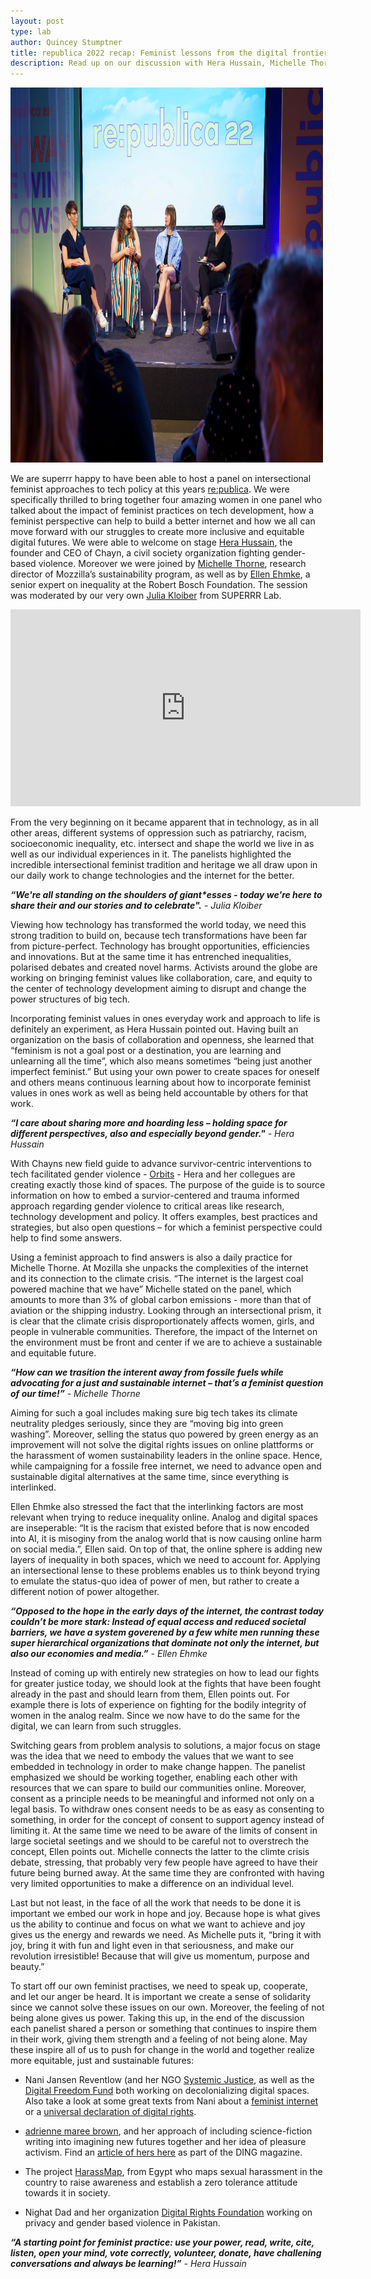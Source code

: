 ```yaml
---
layout: post
type: lab
author: Quincey Stumptner
title: republica 2022 recap: Feminist lessons from the digital frontier
description: Read up on our discussion with Hera Hussain, Michelle Thorne and Ellen Ehmke.
---
```


<img src="/assets/img/blog/republica 2022 Panel_feminist frontier.jpg" alt="The photo shows the four panelists, Ellen Ehmke, Hera Hussain, Michelle Thorne and Julia Kloiber sitting on stage with a large sign behind them depicting the logo of republica." width="500" height="600">

<p>
We are superrr happy to have been able to host a panel on intersectional feminist approaches to tech policy at this years <a href="https://re-publica.com/de/session/sorry-late-reply-feminist-lessons-digital-frontier/">re:publica</a>. We were specifically thrilled to bring together four amazing women in one panel who talked about the impact of feminist practices on tech development, how a feminist perspective can help to build a better internet and how we all can move forward with our struggles to create more inclusive and equitable digital futures. We were able to welcome on stage <a href="https://re-publica.com/de/user/13512">Hera Hussain</a>, the founder and CEO of Chayn, a civil society organization fighting gender-based violence. Moreover we were joined by <a href="https://michellethorne.cc/about/">Michelle Thorne</a>, research director of Mozzilla’s sustainability program, as well as by <a href="https://re-publica.com/de/user/12575/">Ellen Ehmke</a>, a senior expert on inequality at the Robert Bosch Foundation. The session was moderated by our very own <a href="https://juliakloiber.com/">Julia Kloiber</a> from SUPERRR Lab.
</p>

</p>
<iframe width="560" height="315" src="https://www.youtube-nocookie.com/embed/v45W_m7SOPM" title="YouTube video player" frameborder="0" allow="accelerometer; autoplay; clipboard-write; encrypted-media; gyroscope; picture-in-picture" allowfullscreen></iframe>
<br>
</p>

<p>
From the very beginning on it became apparent that in technology, as in all other areas, different systems of oppression such as patriarchy, racism, socioeconomic inequality, etc. intersect and shape the world we live in as well as our individual experiences in it. The panelists highlighted the incredible intersectional feminist tradition and heritage we all draw upon in our daily work to change technologies and the internet for the better. 
</p>

<p>
<i><b>“We're all standing on the shoulders of giant*esses - today we're here to share their and our stories and to celebrate".</b> - Julia Kloiber</i>
</p>
<p>
Viewing how technology has transformed the world today, we need this strong tradition to build on, because tech transformations have been far from picture-perfect. Technology has brought opportunities, efficiencies and innovations. But at the same time it has entrenched inequalities, polarised debates and created novel harms. Activists around the globe are working on bringing feminist values like collaboration, care, and equity to the center of technology development aiming to disrupt and change the power structures of big tech.
</p>

<p>
Incorporating feminist values in ones everyday work and approach to life is definitely an experiment, as Hera Hussain pointed out. Having built an organization on the basis of collaboration and openness, she learned that “feminism is not a goal post or a destination, you are learning and unlearning all the time”, which also means sometimes “being just another imperfect feminist.” But using your own power to create spaces for oneself and others means continuous learning about how to incorporate feminist values in ones work as well as being held accountable by others for that work.
</p>
<p>
<i><b>“I care about sharing more and hoarding less – holding space for different perspectives, also and especially beyond gender."</b> - Hera Hussain</i>
</p>


<p>
With Chayns new field guide to advance survivor-centric interventions to tech facilitated gender violence - <a href="https://chayn.notion.site/chayn/Orbits-a-global-field-guide-to-advance-intersectional-survivor-centred-and-trauma-informed-interv-8d8dc6a1436543b8b25af63ddafaa409/">Orbits</a> - Hera and her collegues are creating exactly those kind of spaces. The purpose of the guide is to source information on how to embed a survior-centered and trauma informed approach regarding gender violence to critical areas like research, technology development and policy. It offers examples, best practices and strategies, but also open questions – for which a feminist perspective could help to find some answers.
</p>
<p>
Using a feminist approach to find answers is also a daily practice for Michelle Thorne. At Mozilla she unpacks the complexities of the internet and its connection to the climate crisis. “The internet is the largest coal powered machine that we have” Michelle stated on the panel, which amounts to more than 3% of global carbon emissions - more than that of aviation or the shipping industry. Looking through an intersectional prism, it is clear that the climate crisis disproportionately affects women, girls, and people in vulnerable communities. Therefore, the impact of the Internet on the environment must be front and center if we are to achieve a sustainable and equitable future.
</p>

<p>
<i><b>“How can we trasition the interent away from fossile fuels while advocating for a just and sustainable internet – that’s a feminist question of our time!”</b> - Michelle Thorne</i>
</p>
<p>
Aiming for such a goal includes making sure big tech takes its climate neutrality pledges seriously, since they are “moving big into green washing”. Moreover, selling the status quo powered by green energy as an improvement will not solve the digital rights issues on online plattforms or the harassment of women sustainability leaders in the online space. Hence, while campaigning for a fossile free internet, we need to advance open and sustainable digital alternatives at the same time, since everything is interlinked.
</p>

<p>
Ellen Ehmke also stressed the fact that the interlinking factors are most relevant when trying to reduce inequality online. Analog and digital spaces are inseperable: “It is the racism that existed before that is now encoded into AI, it is misoginy from the analog world that is now causing online harm on social media.”, Ellen said. On top of that, the online sphere is adding new layers of inequality in both spaces, which we need to account for. Applying an intersectional lense to these problems enables us to think beyond trying to emulate the status-quo idea of power of men, but rather to create a different notion of power altogether.
</p>
<p>
<i><b>“Opposed to the hope in the early days of the internet, the contrast today couldn’t be more stark: Instead of equal access and reduced societal barriers, we have a system goverened by a few white men running these super hierarchical organizations that dominate not only the internet, but also our economies and media.”</b> - Ellen Ehmke</i>
<p>

<p>
Instead of coming up with entirely new strategies on how to lead our fights for greater justice today, we should look at the fights that have been fought already in the past and should learn from them, Ellen points out. For example there is lots of experience on fighting for the bodily integrity of women in the analog realm. Since we now have to do the same for the digital, we can learn from such struggles.
</p>

<p>
Switching gears from problem analysis to solutions, a major focus on stage was the idea that we need to embody the values that we want to see embedded in technology in order to make change happen. The panelist emphasized we should be working together, enabling each other with resources that we can spare to build our communities online. Moreover, consent as a principle needs to be meaningful and informed not only on a legal basis. To withdraw ones consent needs to be as easy as consenting to something, in order for the concept of consent to support agency instead of limiting it. At the same time we need to be aware of the limits of consent in large societal seetings and we should to be careful not to overstrech the concept, Ellen points out. Michelle connects the latter to the climte crisis debate, stressing, that probably very few people have agreed to have their future being burned away. At the same time they are confronted with having very limited opportunities to make a difference on an individual level.
</p>

<p>
Last but not least, in the face of all the work that needs to be done it is important we embed our work in hope and joy. Because hope is what gives us the ability to continue and focus on what we want to achieve and joy gives us the energy and rewards we need. As Michelle puts it, “bring it with joy, bring it with fun and light even in that seriousness, and make our revolution irresistible! Because that will give us momentum, purpose and beauty.”
</p>

<p>
To start off our own feminist practises, we need to speak up, cooperate, and let our anger be heard. It is important we create a sense of solidarity since we cannot solve these issues on our own. Moreover, the feeling of not being alone gives us power. Taking this up, in the end of the discussion each panelist shared a person or something that continues to inspire them in their work, giving them strength and a feeling of not being alone. May these inspire all of us to push for change in the world and together realize more equitable, just and sustainable futures:
</p>

<p>
<ul><li>Nani Jansen Reventlow (and her NGO <a href="https://systemicjustice.ngo/">Systemic Justice</a>, as well as the <a href="https://digitalfreedomfund.org/">Digital Freedom Fund</a> both working on decolonializing digital spaces. Also take a look at some great texts from Nani about a <a href="https://nanijansenreventlow.medium.com/what-does-building-an-intersectional-feminist-internet-look-like-5b9323718264/">feminist internet</a> or a <a href="https://dingdingding.org/issue-2/imagining-a-universal-declaration-of-digital-rights/">universal declaration of digital rights</a>. </li>

<li><p><a href="https://adriennemareebrown.net/">adrienne maree brown</a>, and her approach of including science-fiction writing into imagining new futures together and her idea of pleasure activism. Find an <a href="https://dingdingding.org/issue-2/dream-beyond-the-wounds/">article of hers here</a> as part of the DING magazine.</p></li>

<li><p>The project <a href="https://harassmap.org/en/">HarassMap</a>, from Egypt who maps sexual harassment in the country to raise awareness and establish a zero tolerance attitude towards it in society.</p></li>

<li><p>Nighat Dad and her organization <a href="https://digitalrightsfoundation.pk/">Digital Rights Foundation</a> working on privacy and gender based violence in Pakistan.</p></li>
</ul>

<p> </p>

<p>
<i><b>“A starting point for feminist practice: use your power, read, write, cite, listen, open your mind, vote correctly, volunteer, donate, have challening conversations and always be learning!”</b> - Hera Hussain<i>
</p>

